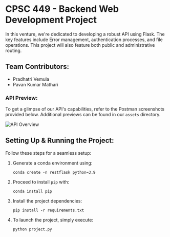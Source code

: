 
# CPSC 449 - Backend Web Development Project

In this venture, we're dedicated to developing a robust API using Flask. The key features include Error management, authentication processes, and file operations. This project will also feature both public and administrative routing.

## Team Contributors:

- Pradhatri Vemula
- Pavan Kumar Mathari

### API Preview:

To get a glimpse of our API's capabilities, refer to the Postman screenshots provided below. Additional previews can be found in our `assets` directory.

![API Overview](https://github.com/pavanmathari/CPSC449Project1/blob/main/assets/AllAPIs.png)

## Setting Up & Running the Project:

Follow these steps for a seamless setup:

1. Generate a conda environment using:
   ```
   conda create -n restflask python=3.9
   ```

2. Proceed to install `pip` with:
   ```
   conda install pip
   ```

3. Install the project dependencies:
   ```
   pip install -r requirements.txt
   ```

4. To launch the project, simply execute:
   ```
   python project.py
   ```

```
